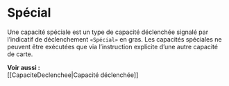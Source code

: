 # Spécial
Une capacité spéciale est un type de capacité déclenchée signalé par l’indicatif de déclenchement `«Spécial»` en gras. Les capacités spéciales ne peuvent être exécutées que via l’instruction explicite d’une autre capacité de carte.

**Voir aussi :**  
[[CapaciteDeclenchee|Capacité déclenchée]]